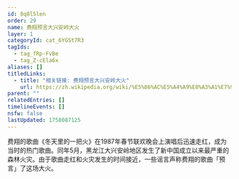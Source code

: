 ```yaml
---
id: 8q8l5len
order: 29
name: 费翔预言大兴安岭大火
layer: 1
categoryId: cat_6YGSt7R3
tagIds:
  - tag_fRp-FvBe
  - tag_Z-cEla6x
aliases: []
titledLinks:
  - title: "相关链接: 费翔预言大兴安岭大火"
    url: https://zh.wikipedia.org/wiki/%E5%86%AC%E5%A4%A9%E8%A3%A1%E7%9A%84%E4%B8%80%E6%8A%8A%E7%81%AB#%E9%80%B8%E8%81%9E
parent: ""
relatedEntries: []
timelineEvents: []
nsfw: false
lastUpdated: 1758087125
---
```


费翔的歌曲《冬天里的一把火》在1987年春节联欢晚会上演唱后迅速走红，成为当时的热门歌曲。同年5月，黑龙江大兴安岭地区发生了新中国成立以来最严重的森林火灾。由于歌曲走红和火灾发生的时间接近，一些谣言声称费翔的歌曲「预言」了这场大火。